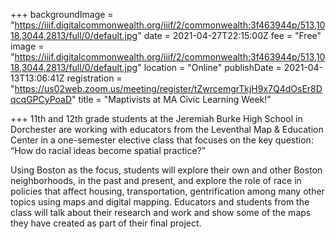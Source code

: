 +++
backgroundImage = "https://iiif.digitalcommonwealth.org/iiif/2/commonwealth:3f463944p/513,1018,3044,2813/full/0/default.jpg"
date = 2021-04-27T22:15:00Z
fee = "Free"
image = "https://iiif.digitalcommonwealth.org/iiif/2/commonwealth:3f463944p/513,1018,3044,2813/full/0/default.jpg"
location = "Online"
publishDate = 2021-04-13T13:06:41Z
registration = "https://us02web.zoom.us/meeting/register/tZwrcemgrTkjH9x7Q4dOsEr8DqcqGPCyPoaD"
title = "Maptivists at MA Civic Learning Week!"

+++
11th and 12th grade students at the Jeremiah Burke High School in Dorchester are working with educators from the Leventhal Map & Education Center in a one-semester elective class that focuses on the key question: “How do racial ideas become spatial practice?”

Using Boston as the focus, students will explore their own and other Boston neighborhoods, in the past and present, and explore the role of race in policies that affect housing, transportation, gentrification among many other topics using maps and digital mapping. Educators and students from the class will talk about their research and work and show some of the maps they have created as part of their final project.